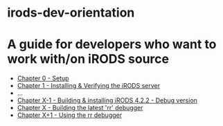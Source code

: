# irods-dev-orientation

A guide for developers who want to work with/on iRODS source
=======================================================================
- [Chapter 0 - Setup](./zero.md)
- [Chapter 1 - Installing & Verifying the iRODS server](./one.md)
- ... 
- [Chapter X-1 - Building & installing iRODS 4.2.2 - Debug version](./build4_1.md)
- [Chapter X - Building the latest 'rr' debugger](./rr.md)
- [Chapter X+1 - Using the rr debugger](./runrr.md)
